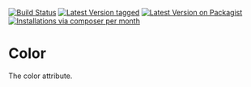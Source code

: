 [![Build Status](https://github.com/MetaModels/attribute_color/actions/workflows/diagnostics.yml/badge.svg)](https://github.com/MetaModels/attribute_color/actions)
[![Latest Version tagged](http://img.shields.io/github/tag/MetaModels/attribute_color.svg)](https://github.com/MetaModels/attribute_color/tags)
[![Latest Version on Packagist](http://img.shields.io/packagist/v/MetaModels/attribute_color.svg)](https://packagist.org/packages/MetaModels/attribute_color)
[![Installations via composer per month](http://img.shields.io/packagist/dm/MetaModels/attribute_color.svg)](https://packagist.org/packages/MetaModels/attribute_color)

Color
=====

The color attribute.
